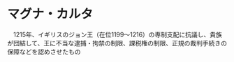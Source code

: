 # マグナ・カルタ
　1215年、イギリスのジョン王（在位1199～1216）の専制支配に抗議し、貴族が団結して、王に不当な逮捕・拘禁の制限、課税権の制限、正規の裁判手続きの保障などを認めさせたもの
